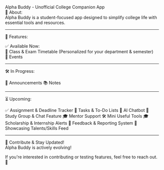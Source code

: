 Alpha Buddy - Unofficial College Companion App  
📌 About:  
Alpha Buddy is a student-focused app designed to simplify college life with essential tools and resources.  

----------------------
🚀 Features:  

✅ Available Now:  
📅 Class & Exam Timetable (Personalized for your department & semester)  
📢 Events

------------------
🛠️ In Progress:  

📢 Announcements
📚 Notes  

-----------------
⏳ Upcoming:  

✅ Assignment & Deadline Tracker
📝 Tasks & To-Do Lists
🤖 AI Chatbot
💬 Study Group & Chat Feature
🎓 Mentor Support
🛠️ Mini Useful Tools
🎓 Scholarship & Internship Alerts
📩 Feedback & Reporting System
🌟 Showcasing Talents/Skills Feed  

------------------------
👋 Contribute & Stay Updated!  
Alpha Buddy is actively evolving!  

If you're interested in contributing or testing features, feel free to reach out. 🚀
